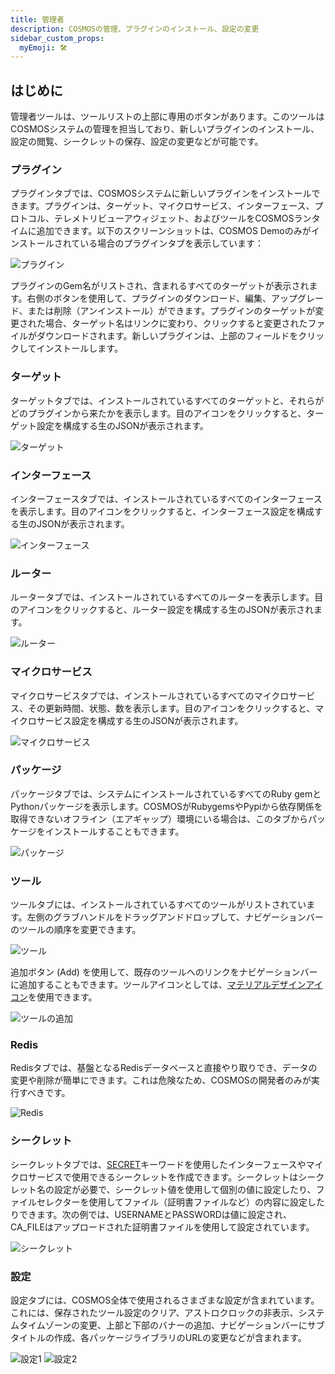 ```yaml
---
title: 管理者
description: COSMOSの管理、プラグインのインストール、設定の変更
sidebar_custom_props:
  myEmoji: 🛠️
---
```


## はじめに

管理者ツールは、ツールリストの上部に専用のボタンがあります。このツールはCOSMOSシステムの管理を担当しており、新しいプラグインのインストール、設定の閲覧、シークレットの保存、設定の変更などが可能です。

### プラグイン

プラグインタブでは、COSMOSシステムに新しいプラグインをインストールできます。プラグインは、ターゲット、マイクロサービス、インターフェース、プロトコル、テレメトリビューアウィジェット、およびツールをCOSMOSランタイムに追加できます。以下のスクリーンショットは、COSMOS Demoのみがインストールされている場合のプラグインタブを表示しています：

![プラグイン](/img/admin/plugins.png)

プラグインのGem名がリストされ、含まれるすべてのターゲットが表示されます。右側のボタンを使用して、プラグインのダウンロード、編集、アップグレード、または削除（アンインストール）ができます。プラグインのターゲットが変更された場合、ターゲット名はリンクに変わり、クリックすると変更されたファイルがダウンロードされます。新しいプラグインは、上部のフィールドをクリックしてインストールします。

### ターゲット

ターゲットタブでは、インストールされているすべてのターゲットと、それらがどのプラグインから来たかを表示します。目のアイコンをクリックすると、ターゲット設定を構成する生のJSONが表示されます。

![ターゲット](/img/admin/targets.png)

### インターフェース

インターフェースタブでは、インストールされているすべてのインターフェースを表示します。目のアイコンをクリックすると、インターフェース設定を構成する生のJSONが表示されます。

![インターフェース](/img/admin/interfaces.png)

### ルーター

ルータータブでは、インストールされているすべてのルーターを表示します。目のアイコンをクリックすると、ルーター設定を構成する生のJSONが表示されます。

![ルーター](/img/admin/routers.png)

### マイクロサービス

マイクロサービスタブでは、インストールされているすべてのマイクロサービス、その更新時間、状態、数を表示します。目のアイコンをクリックすると、マイクロサービス設定を構成する生のJSONが表示されます。

![マイクロサービス](/img/admin/microservices.png)

### パッケージ

パッケージタブでは、システムにインストールされているすべてのRuby gemとPythonパッケージを表示します。COSMOSがRubygemsやPypiから依存関係を取得できないオフライン（エアギャップ）環境にいる場合は、このタブからパッケージをインストールすることもできます。

![パッケージ](/img/admin/packages.png)

### ツール

ツールタブには、インストールされているすべてのツールがリストされています。左側のグラブハンドルをドラッグアンドドロップして、ナビゲーションバーのツールの順序を変更できます。

![ツール](/img/admin/tools.png)

追加ボタン (Add) を使用して、既存のツールへのリンクをナビゲーションバーに追加することもできます。ツールアイコンとしては、[マテリアルデザインアイコン](https://pictogrammers.com/library/mdi/)を使用できます。

![ツールの追加](/img/admin/add_tool.png)

### Redis

Redisタブでは、基盤となるRedisデータベースと直接やり取りでき、データの変更や削除が簡単にできます。これは危険なため、COSMOSの開発者のみが実行すべきです。

![Redis](/img/admin/redis.png)

### シークレット

シークレットタブでは、[SECRET](../configuration/plugins#secret)キーワードを使用したインターフェースやマイクロサービスで使用できるシークレットを作成できます。シークレットはシークレット名の設定が必要で、シークレット値を使用して個別の値に設定したり、ファイルセレクターを使用してファイル（証明書ファイルなど）の内容に設定したりできます。次の例では、USERNAMEとPASSWORDは値に設定され、CA_FILEはアップロードされた証明書ファイルを使用して設定されています。

![シークレット](/img/admin/secrets.png)

### 設定

設定タブには、COSMOS全体で使用されるさまざまな設定が含まれています。これには、保存されたツール設定のクリア、アストロクロックの非表示、システムタイムゾーンの変更、上部と下部のバナーの追加、ナビゲーションバーにサブタイトルの作成、各パッケージライブラリのURLの変更などが含まれます。

![設定1](/img/admin/settings1.png)
![設定2](/img/admin/settings2.png)